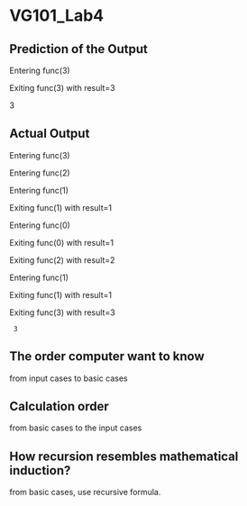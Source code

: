 # VG101_Lab4
## Prediction of the Output
Entering func(3)

Exiting func(3) with result=3

3
## Actual Output
Entering func(3)

Entering func(2)

Entering func(1)

Exiting func(1) with result=1

Entering func(0)

Exiting func(0) with result=1

Exiting func(2) with result=2

Entering func(1)

Exiting func(1) with result=1

Exiting func(3) with result=3

     3
## The order computer want to know
from input cases to basic cases
## Calculation order
from basic cases to the input cases
## How recursion resembles mathematical induction?
from basic cases, use recursive formula.
